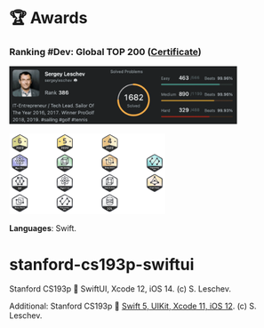 # 🏆 Awards
### Ranking #Dev: Global TOP 200 ([Certificate](https://leetcode.com/sergeyleschev/))
<a href="https://leetcode.com/sergeyleschev/"><img src="https://github.com/sergeyleschev/sergeyleschev/blob/main/leetcode-ranking.png?raw=true" alt="drawing" width="410"/></a>

<a href="https://leetcode.com/sergeyleschev/"><img src="https://github.com/sergeyleschev/sergeyleschev/blob/main/leetcode-medals.png?raw=true" alt="drawing" width="280"/></a>

**Languages**: Swift.

# stanford-cs193p-swiftui
Stanford CS193p 🏫 SwiftUI, Xcode 12, iOS 14. (c) S. Leschev.

Additional:
Stanford CS193p 🏫 [Swift 5, UIKit, Xcode 11, iOS 12](https://github.com/sergeyleschev/stanford-cs193p). (c) S. Leschev.
